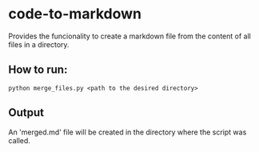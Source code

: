 # code-to-markdown
Provides the funcionality to create a markdown file from the content of all files in a directory.

## How to run:
```
python merge_files.py <path to the desired directory>
```

## Output
An 'merged.md' file will be created in the directory where the script was called.
